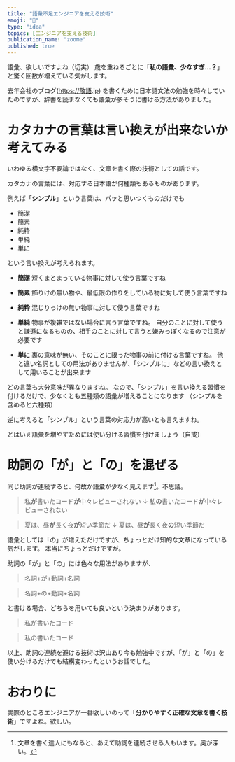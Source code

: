 ```yaml
---
title: "語彙不足エンジニアを支える技術"
emoji: "📝"
type: "idea"
topics: [エンジニアを支える技術]
publication_name: "zoome"
published: true
---
```


語彙、欲しいですよね（切実）
歳を重ねるごとに「**私の語彙、少なすぎ…？**」と驚く回数が増えている気がします。

去年会社のブログ(https://敬語.jp) を書くために日本語文法の勉強を時々していたのですが、辞書を読まなくても語彙が多そうに書ける方法がありました。

# カタカナの言葉は言い換えが出来ないか考えてみる

いわゆる横文字不要論ではなく、文章を書く際の技術としての話です。

カタカナの言葉には、対応する日本語が何種類もあるものがあります。

例えば「**シンプル**」という言葉は、パッと思いつくものだけでも

* 簡潔
* 簡素
* 純粋
* 単純
* 単に

という言い換えが考えられます。

* **簡潔**
短くまとまっている物事に対して使う言葉ですね

* **簡素**
飾りけの無い物や、最低限の作りをしている物に対して使う言葉ですね

* **純粋**
混じりっけの無い物事に対して使う言葉ですね

* **単純**
物事が複雑ではない場合に言う言葉ですね。
自分のことに対して使うと謙遜になるものの、相手のことに対して言うと嫌みっぽくなるので注意が必要です

* **単に**
裏の意味が無い、そのことに限った物事の前に付ける言葉ですね。
他と違い名詞としての用法がありませんが、「シンプルに」などの言い換えとして用いることが出来ます

どの言葉も大分意味が異なりますね。
なので、「シンプル」を言い換える習慣を付けるだけで、少なくとも五種類の語彙が増えることになります
（シンプルを含めると六種類）

逆に考えると「シンプル」という言葉の対応力が高いとも言えますね。

とはいえ語彙を増やすためには使い分ける習慣を付けましょう（自戒）

# 助詞の「が」と「の」を混ぜる

同じ助詞が連続すると、何故か語彙が少なく見えます[^1]。不思議。

> 私**が**書いたコード**が**中々レビューされない
> ↓
> 私**の**書いたコード**が**中々レビューされない

> 夏は、昼**が**長く夜**が**短い季節だ
> ↓
> 夏は、昼**が**長く夜**の**短い季節だ

語彙としては「の」が増えただけですが、ちょっとだけ知的な文章になっている気がします。
本当にちょっとだけですが。

助詞の「が」と「の」には色々な用法がありますが、

> 名詞+が+動詞+名詞

> 名詞+の+動詞+名詞

と書ける場合、どちらを用いても良いという決まりがあります。

> 私が書いたコード

> 私の書いたコード

以上、助詞の連続を避ける技術は沢山あり今も勉強中ですが、「が」と「の」を使い分けるだけでも結構変わったというお話でした。

# おわりに
実際のところエンジニアが一番欲しいのって「**分かりやすく正確な文章を書く技術**」ですよね。欲しい。

[^1]: 文章を書く達人にもなると、あえて助詞を連続させる人もいます。奥が深い。